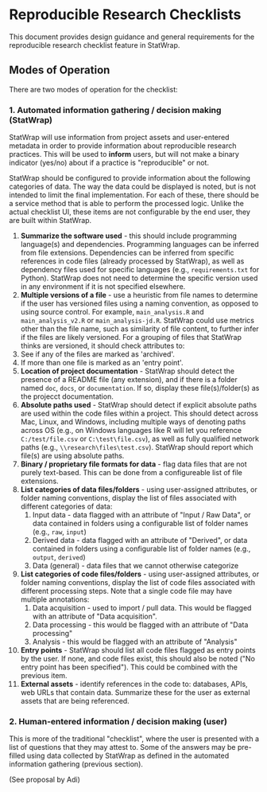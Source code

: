 # Reproducible Research Checklists

This document provides design guidance and general requirements for the reproducible research checklist feature in StatWrap.

## Modes of Operation

There are two modes of operation for the checklist:

### 1. Automated information gathering / decision making (StatWrap)

StatWrap will use information from project assets and user-entered metadata in order to provide information about reproducible research practices.  This will be used to **inform** users, but will not make a binary indicator (yes/no) about if a practice is "reproducible" or not.

StatWrap should be configured to provide information about the following categories of data.  The way the data could be displayed is noted, but is not intended to limit the final implementation.  For each of these, there should be a service method that is able to perform the processed logic.  Unlike the actual checklist UI, these items are not configurable by the end user, they are built within StatWrap.

1. **Summarize the software used** - this should include programming language(s) and dependencies.  Programming languages can be inferred from file extensions.  Dependencies can be inferred from specific references in code files (already processed by StatWrap), as well as dependency files used for specific languages (e.g., `requirements.txt` for Python).  StatWrap does not need to determine the specific version used in any environment if it is not specified elsewhere.
2. **Multiple versions of a file** - use a heuristic from file names to determine if the user has versioned files using a naming convention, as opposed to using source control. For example, `main_analysis.R` and `main_analysis_v2.R` or `main_analysis-jd.R`.  StatWrap could use metrics other than the file name, such as similarity of file content, to further infer if the files are likely versioned.  For a grouping of files that StatWrap thinks are versioned, it should check attributes to:
  1. See if any of the files are marked as 'archived'.
  2. If more than one file is marked as an 'entry point'.
3. **Location of project documentation** - StatWrap should detect the presence of a README file (any extension), and if there is a folder named `doc`, `docs`, or `documentation`.  If so, display these file(s)/folder(s) as the projecct documentation.
4. **Absolute paths used** - StatWrap should detect if explicit absolute paths are used within the code files within a project.  This should detect across Mac, Linux, and Windows, including multiple ways of denoting paths across OS (e.g., on Windows languages like R will let you reference `C:/test/file.csv` or `C:\test\file.csv`), as well as fully qualified network paths (e.g., `\\research\files\test.csv`).  StatWrap should report which file(s) are using absolute paths.
5. **Binary / proprietary file formats for data** - flag data files that are not purely text-based.  This can be done from a configureable list of file extensions.
6. **List categories of data files/folders** - using user-assigned attributes, or folder naming conventions, display the list of files associated with different categories of data:
	1. Input data - data flagged with an attribute of "Input / Raw Data", or data contained in folders using a configurable list of folder names (e.g., `raw`, `input`)
	2. Derived data - data flagged with an attribute of "Derived", or data contained in folders using a configurable list of folder names (e.g., `output`, `derived`)
	3. Data (general) - data files that we cannot otherwise categorize
7. **List categories of code files/folders** - using user-assigned attributes, or folder naming conventions, display the list of code files associated with different processing steps.  Note that a single code file may have multiple annotations:
   1. Data acquisition - used to import / pull data. This would be flagged with an attribute of "Data acquisition".
   2. Data processing - this would be flagged with an attribute of "Data processing"
   3. Analysis - this would be flagged with an attribute of "Analysis"
8. **Entry points** - StatWrap should list all code files flagged as entry points by the user.  If none, and code files exist, this should also be noted ("No entry point has been specified").  This could be combined with the previous item.
9. **External assets** - identify references in the code to: databases, APIs, web URLs that contain data.  Summarize these for the user as external assets that are being referenced.

### 2. Human-entered information / decision making (user)

This is more of the traditional "checklist", where the user is presented with a list of questions that they may attest to.  Some of the answers may be pre-filled using data collected by StatWrap as defined in the automated information gathering (previous section).

(See proposal by Adi)